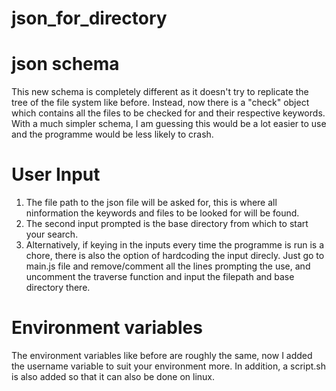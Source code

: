 # json_for_directory

# json schema
This new schema is completely different as it doesn't try to replicate the tree of the file system like before. Instead, now there is a "check" object which contains all the files to be checked for and their respective keywords. With a much simpler schema, I am guessing this would be a lot easier to use and the programme would be less likely to crash. 

# User Input
1. The file path to the json file will be asked for, this is where all ninformation the keywords and files to be looked for will be found. 
2. The second input prompted is the base directory from which to start your search.
3. Alternatively, if keying in the inputs every time the programme is run is a chore, there is also the option of hardcoding the input direcly. Just go to main.js file and remove/comment all the lines prompting the use, and uncomment the traverse function and input the filepath and base directory there.

# Environment variables
The environment variables like before are roughly the same, now I added the username variable to suit your environment more. In addition, a script.sh is also added so that it can also be done on linux. 